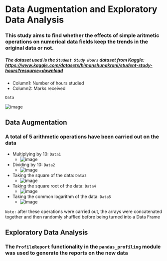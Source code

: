 # Data Augmentation and Exploratory Data Analysis
### This study aims to find whether the effects of simple aritmetic operations on numerical data fields keep the trends in the original data or not.
##### The dataset used is the ```Student Study Hours``` dataset from Kaggle: https://www.kaggle.com/datasets/himanshunakrani/student-study-hours?resource=download
- Column1: Number of hours studied
- Column2: Marks received

```Data```

![image](https://user-images.githubusercontent.com/64100540/188333065-75720a63-e245-48b2-8bc2-521c3abf6472.png)


## Data Augmentation
### A total of 5 arithmetic operations have been carried out on the data
- Multiplying by 10: ```Data1```
  - ![image](https://user-images.githubusercontent.com/64100540/188333108-15aaac84-cab8-4678-a0ab-57b0741d677d.png)
- Dividing by 10: ```Data2```
  - ![image](https://user-images.githubusercontent.com/64100540/188333143-ce7dde30-00d1-4bdb-a694-bad6821c8060.png)
- Taking the square of the data: ```Data3```
  - ![image](https://user-images.githubusercontent.com/64100540/188333174-63f79134-551f-4447-adb5-4d6209022e44.png)
- Taking the square root of the data: ```Data4```
  - ![image](https://user-images.githubusercontent.com/64100540/188333217-bf9795b2-995e-4c8c-84f6-273bd877f723.png)
- Taking the common logarithm of the data: ```Data5```
  - ![image](https://user-images.githubusercontent.com/64100540/188333224-4a530ffd-8dea-4c15-be32-d740fea90eef.png)<br >

```Note:``` after these operations were carried out, the arrays were concatenated together and then randomly shuffled before being turned into a Data Frame<br >

## Exploratory Data Analysis
### The ```ProfileReport``` functionality in the ```pandas_profiling``` module was used to generate the reports on the new data
